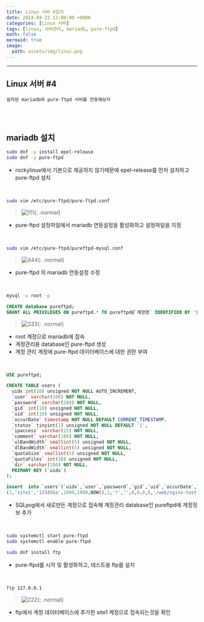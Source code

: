 ```yaml
---
title: Linux 서버 4일차
date: 2024-04-22 12:00:00 +0800
categories: [Linux 서버]
tags: [linux, 서버관리, mariadb, pure-ftpd]
math: false
mermaid: true
image:
  path: assets/img/linux.png
---
```


<hr style="border:1px solid white">

## Linux 서버 #4
```
설치된 mariadb와 pure-ftpd 서버를 연동해보자
```

<br/><br/>

## mariadb 설치
```bash
sudo dnf -y install epel-release
sudo dnf -y pure-ftpd
```
- rockylinux에서 기본으로 제공하지 않기때문에 epel-release를 먼저 설치하고 pure-ftpd 설치

<br/>

```bash
sudo vim /etc/pure-ftpd/pure-ftpd.conf
```
> ![111](https://github.com/alphathx13/alphathx13.github.io/assets/163115993/373a7e1c-a39b-4415-8344-46c6292e837c){: .normal}
- pure-ftpd 설정파일에서 mariadb 연동설정을 활성화하고 설정파일을 지정

<br/>

```bash
sudo vim /etc/pure-ftpd/pureftpd-mysql.conf
```
> ![444](https://github.com/alphathx13/alphathx13.github.io/assets/163115993/1518da85-57b5-4bb9-bb60-7f76e3ff565d){: .normal}
- pure-ftpd 의 mariadb 연동설정 수정

<br/>

```bash
mysql -u root -p
```
```sql
CREATE database pureftpd;
GRANT ALL PRIVILEGES ON pureftpd.* TO pureftpd@`계정명` IDENTIFIED BY '암호';
```
> ![333](https://github.com/alphathx13/alphathx13.github.io/assets/163115993/959b0b3b-5b66-49e5-95db-b557c581652f){: .normal}
- root 계정으로 mariadb에 접속
- 계정관리용 database인 pure-ftpd 생성
- 계정 관리 계정에 pure-ftpd 데이터베이스에 대한 권한 부여

<br/>

```sql
USE pureftpd;

CREATE TABLE users (
  uidx int(10) unsigned NOT NULL AUTO_INCREMENT,
  `user` varchar(100) NOT NULL,
  `password` varchar(100) NOT NULL,
  `gid` int(10) unsigned NOT NULL,
  `uid` int(10) unsigned NOT NULL,
  `occurDate` timestamp NOT NULL DEFAULT CURRENT_TIMESTAMP,
  `status` tinyint(1) unsigned NOT NULL DEFAULT '1',
  `ipaccess` varchar(15) NOT NULL,
  `comment` varchar(100) NOT NULL,
  `ulBandWidth` smallint(5) unsigned NOT NULL,
  `dlBandWidth` smallint(5) unsigned NOT NULL,
  `quotaSize` smallint(5) unsigned NOT NULL,
  `quotaFiles` int(10) unsigned NOT NULL,
  `dir` varchar(100) NOT NULL,
  PRIMARY KEY (`uidx`)
);

insert  into `users`(`uidx`,`user`,`password`,`gid`,`uid`,`occurDate`,`status`,`ipaccess`,`comment`,`ulBandWidth`,`dlBandWidth`,`quotaSize`,`quotaFiles`,`dir`) values 
(1,'site1','123456a',1000,1000,NOW(),1,'*','',0,0,0,0,'/web/nginx-test');
```
- SQLyog에서 새로만든 계정으로 접속해 계정관리 database인 pureftpd에 계정정보 추가

<br/>

```bash
sudo systemctl start pure-ftpd
sudo systemctl enable pure-ftpd

sudo dnf install ftp
```
- pure-ftpd를 시작 및 활성화하고, 테스트용 ftp를 설치

<br/>

```bash
ftp 127.0.0.1
```
> ![222](https://github.com/alphathx13/alphathx13.github.io/assets/163115993/73731da5-5ffa-4a20-9214-6fb2b30f3d3b){: .normal}
- ftp에서 계정 데이터베이스에 추가한 site1 계정으로 접속되는것을 확인